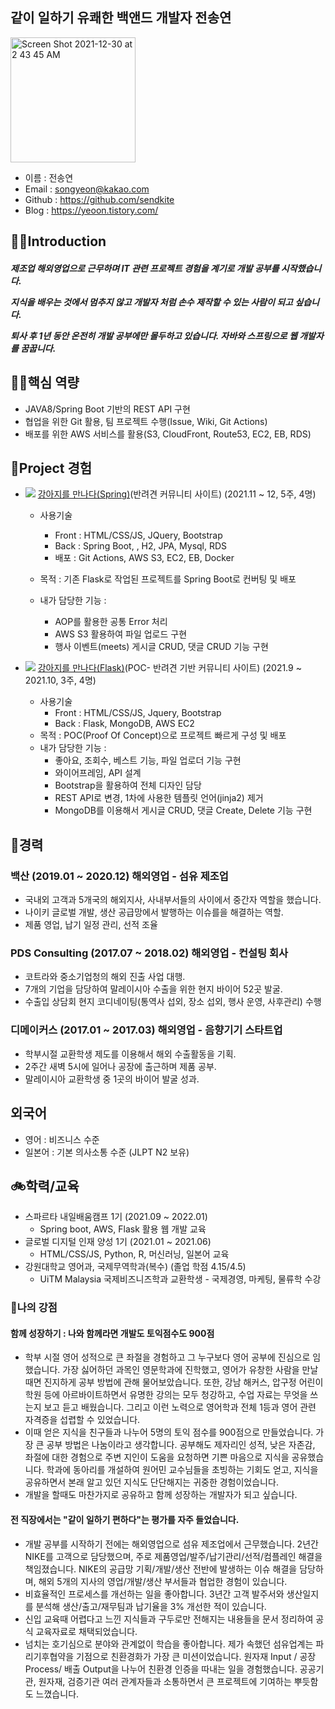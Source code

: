 ### 


## 같이 일하기 유쾌한 백앤드 개발자 전송연

<img width="200" alt="Screen Shot 2021-12-30 at 2 43 45 AM" src="https://user-images.githubusercontent.com/90877864/147689358-817795ce-2d31-46c4-85ca-adf46339cd9f.png">

- 이름 : 전송연
- Email : songyeon@kakao.com
- Github : https://github.com/sendkite
- Blog : https://yeoon.tistory.com/


## 🧑‍💻Introduction

<h5>
  제조업 해외영업으로 근무하며 IT 관련 프로젝트 경험을 계기로 개발 공부를 시작했습니다.
  
  지식을 배우는 것에서 멈추지 않고 개발자 처럼 손수 제작할 수 있는 사람이 되고 싶습니다.  
  
  퇴사 후 1년 동안 온전히 개발 공부에만 몰두하고 있습니다. 자바와 스프링으로 웹 개발자를 꿈꿉니다. 
</h5>

## 🧑‍🏫핵심 역량

- JAVA8/Spring Boot 기반의 REST API 구현
- 협업을 위한 Git 활용, 팀 프로젝트 수행(Issue, Wiki, Git Actions)
- 배포를 위한 AWS 서비스를 활용(S3, CloudFront, Route53, EC2, EB, RDS) 

## 🎯Project 경험

- <img src="https://img.shields.io/badge/Github-%230A0A0A.svg?&style=flat-square&logo=Github&logoColor=white"> [강아지를 만나다(Spring)](https://github.com/thalals/MaruMaru_sparta_ver.Spring)(반려견 커뮤니티 사이트) (2021.11 ~ 12, 5주, 4명)
    - 사용기술
        - Front : HTML/CSS/JS, JQuery, Bootstrap
        - Back : Spring Boot, , H2, JPA, Mysql, RDS
        - 배포 : Git Actions, AWS S3, EC2, EB, Docker

    - 목적 : 기존 Flask로 작업된 프로젝트를 Spring Boot로 컨버팅 및 배포
    - 내가 담당한 기능 :
        - AOP를 활용한 공통 Error 처리
        - AWS S3 활용하여 파일 업로드 구현    
        - 행사 이벤트(meets) 게시글 CRUD, 댓글 CRUD 기능 구현

- <img src="https://img.shields.io/badge/Github-%230A0A0A.svg?&style=flat-square&logo=Github&logoColor=white"> [강아지를 만나다(Flask)](https://github.com/thalals/MaruMaru_sparta)(POC- 반려견 기반 커뮤니티 사이트) (2021.9 ~ 2021.10, 3주, 4명)
    - 사용기술
        - Front : HTML/CSS/JS, Jquery, Bootstrap
        - Back  : Flask, MongoDB, AWS EC2
    - 목적 : POC(Proof Of Concept)으로 프로젝트 빠르게 구성 및 배포 
    - 내가 담당한 기능 :
         - 좋아요, 조회수, 베스트 기능, 파일 업로더 기능 구현
         - 와이어프레임, API 설계
         - Bootstrap을 활용하여 전체 디자인 담당
         - REST API로 변경, 1차에 사용한 템플릿 언어(jinja2) 제거  
         - MongoDB를 이용해서 게시글 CRUD, 댓글 Create, Delete 기능 구현  
             

## 🧩경력

### 백산 (2019.01 ~ 2020.12) 해외영업 - 섬유 제조업
+ 국내외 고객과 5개국의 해외지사, 사내부서들의 사이에서 중간자 역할을 했습니다.  
+ 나이키 글로벌 개발, 생산 공급망에서 발행하는 이슈를을 해결하는 역할.
+ 제품 영업, 납기 일정 관리, 선적 조율

### PDS Consulting (2017.07 ~ 2018.02) 해외영업 - 컨설팅 회사 
+ 코트라와 중소기업청의 해외 진출 사업 대행.
+ 7개의 기업을 담당하여 말레이시아 수출을 위한 현지 바이어 52곳 발굴.
+ 수출입 상담회 현지 코디네이팅(통역사 섭외, 장소 섭외, 행사 운영, 사후관리) 수행

### 디메이커스 (2017.01 ~ 2017.03) 해외영업 - 음향기기 스타트업 
+ 학부시절 교환학생 제도를 이용해서 해외 수출활동을 기획.
+ 2주간 새벽 5시에 일어나 공장에 출근하며 제품 공부.
+ 말레이시아 교환학생 중 1곳의 바이어 발굴 성과.


## 외국어 
+ 영어 : 비즈니스 수준
+ 일본어 : 기본 의사소통 수준 (JLPT N2 보유) 


## 🚲학력/교육

+ 스파르타 내일배움캠프 1기 (2021.09 ~ 2022.01)
  + Spring boot, AWS, Flask 활용 웹 개발 교육
+ 글로벌 디지털 인재 양성 1기 (2021.01 ~ 2021.06)
  + HTML/CSS/JS, Python, R, 머신러닝, 일본어 교육
+ 강원대학교 영어과, 국제무역학과(복수) (졸업 학점 4.15/4.5)
  + UiTM Malaysia 국제비즈니즈학과 교환학생 - 국제경영, 마케팅, 물류학 수강   


### 🔑나의 강점

#### 함께 성장하기 : 나와 함께라면 개발도 토익점수도 900점 
  - 학부 시절 영어 성적으로 큰 좌절을 경험하고 그 누구보다 영어 공부에 진심으로 임했습니다. 가장 싫어하던 과목인 영문학과에 진학했고, 영어가 유창한 사람을 만날 때면 진지하게 공부 방법에 관해 물어보았습니다. 또한, 강남 해커스, 압구정 어린이 학원 등에 아르바이트하면서 유명한 강의는 모두 청강하고, 수업 자료는 무엇을 쓰는지 보고 듣고 배웠습니다. 그리고 이런 노력으로 영어학과 전체 1등과 영어 관련 자격증을 섭렵할 수 있었습니다.  
  - 이때 얻은 지식을 친구들과 나누어 5명의 토익 점수를 900점으로 만들었습니다. 가장 큰 공부 방법은 나눔이라고 생각합니다. 공부해도 제자리인 성적, 낮은 자존감, 좌절에 대한 경험으로 주변 지인이 도움을 요청하면 기쁜 마음으로 지식을 공유했습니다. 학과에 동아리를 개설하여 원어민 교수님들을 초빙하는 기회도 얻고, 지식을 공유하면서 본래 알고 있던 지식도 단단해지는 귀중한 경험이었습니다. 
  - 개발을 할때도 마찬가지로 공유하고 함께 성장하는 개발자가 되고 싶습니다. 
        
#### 전 직장에서는 "같이 일하기 편하다"는 평가를 자주 들었습니다. 
  - 개발 공부를 시작하기 전에는 해외영업으로 섬유 제조업에서 근무했습니다. 2년간 NIKE를 고객으로 담당했으며, 주로 제품영업/발주/납기관리/선적/컴플레인 해결을 책임졌습니다. NIKE의 공급망 기획/개발/생산 전반에 발생하는 이슈 해결을 담당하며, 해외 5개의 지사의 영업/개발/생산 부서들과 협업한 경험이 있습니다. 
  - 비효율적인 프로세스를 개선하는 일을 좋아합니다. 3년간 고객 발주서와 생산일지를 분석해 생산/출고/재무팀과 납기율을 3% 개선한 적이 있습니다. 
  - 신입 교육때 어렵다고 느낀 지식들과 구두로만 전해지는 내용들을 문서 정리하여 공식 교육자료로 채택되었습니다. 
  - 넘치는 호기심으로 분야와 관계없이 학습을 좋아합니다. 제가 속했던 섬유업계는 파리기후협약을 기점으로 친환경화가 가장 큰 미션이었습니다. 원자재 Input / 공장 Process/ 배출 Output을 나누어 친환경 인증을 따내는 일을 경험했습니다. 공공기관, 원자재, 검증기관 여러 관계자들과 소통하면서 큰 프로젝트에 기여하는 뿌듯함도 느꼈습니다. 
